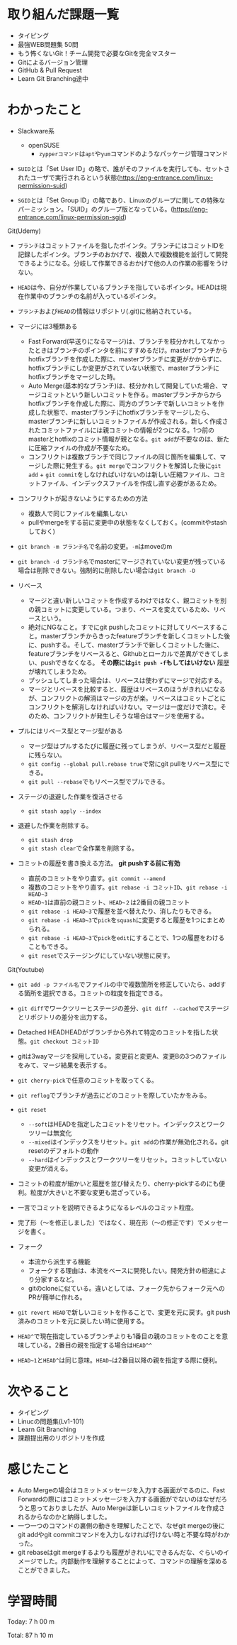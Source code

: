 # 取り組んだ課題一覧
- タイピング
- 最強WEB問題集 50問
- もう怖くないGit！チーム開発で必要なGitを完全マスター
- Gitによるバージョン管理
- GitHub & Pull Request
- Learn Git Branching途中

# わかったこと

- Slackware系
  - openSUSE
    - `zypperコマンド`は`apt`や`yum`コマンドのようなパッケージ管理コマンド

- `SUID`とは「Set User ID」の略で、誰がそのファイルを実行しても、セットされたユーザで実行されるという状態(https://eng-entrance.com/linux-permission-suid)
- `SGID`とは「Set Group ID」の略であり、Linuxのグループに関しての特殊なパーミッション。「SUID」のグループ版となっている。(https://eng-entrance.com/linux-permission-sgid)


Git(Udemy)
  - `ブランチ`はコミットファイルを指したポインタ。ブランチにはコミットIDを記録したポインタ。ブランチのおかげで、複数人で複数機能を並行して開発できるようになる。分岐して作業できるおかげで他の人の作業の影響をうけない。
  - `HEAD`は今、自分が作業しているブランチを指しているポインタ。HEADは現在作業中のブランチの名前が入っているポインタ。
  - `ブランチ`および`HEAD`の情報はリポジトリ(.git)に格納されている。

  - マージには3種類ある
    - Fast Forward(早送りになるマージ)は、ブランチを枝分かれしてなかったときはブランチのポインタを前にすすめるだけ。masterブランチからhotfixブランチを作成した際に、masterブランチに変更がかからずに、hotfixブランチにしか変更がされていない状態で、masterブランチにhotfixブランチをマージした時。
    - Auto Merge(基本的なブランチ)は、枝分かれして開発していた場合、マージコミットという新しいコミットを作る。masterブランチからからhotfixブランチを作成した際に、両方のブランチで新しいコミットを作成した状態で、masterブランチにhotfixブランチをマージしたら、masterブランチに新しいコミットファイルが作成される。新しく作成されたコミットファイルには親コミットの情報が2つになる。1つ前のmasterとhotfixのコミット情報が親となる。`git add`が不要なのは、新たに圧縮ファイルの作成が不要なため。
    - コンフリクトは複数ブランチで同じファイルの同じ箇所を編集して、マージした際に発生する。`git merge`でコンフリクトを解消した後に`git add` + `git commit`をしなければいけないのは新しい圧縮ファイル、コミットファイル、インデックスファイルを作成し直す必要があるため。

  - コンフリクトが起きないようにするための方法
    - 複数人で同じファイルを編集しない
    - pullやmergeをする前に変更中の状態をなくしておく。(commitやstashしておく)

  - `git branch -m ブランチ名`で名前の変更。`-m`はmoveのm
  - `git branch -d ブランチ名`でmasterにマージされていない変更が残っている場合は削除できない。強制的に削除したい場合は`git branch -D`

  - リベース
    - マージと違い新しいコミットを作成するわけではなく、親コミットを別の親コミットに変更している。つまり、ベースを変えているため、リベースという。
    - 絶対にNGなこと。すでにgit pushしたコミットに対してリベースすること。masterブランチからきったfeatureブランチを新しくコミットした後に、pushする。そして、masterブランチで新しくコミットした後に、featureブランチをリベースると、Githubとローカルで差異ができてしまい、pushできなくなる。 **その際には`git push -f`もしてはいけない** 履歴が壊れてしまうため。
    - プッシュしてしまった場合は、リベースは使わずにマージで対応する。
    - マージとリベースを比較すると、履歴はリベースのほうがきれいになるが、コンフリクトの解消はマージの方が楽。リベースはコミットごとにコンフリクトを解消しなければいけない。マージは一度だけで済む。そのため、コンフリクトが発生しそうな場合はマージを使用する。

  - プルにはリベース型とマージ型がある
    - マージ型はプルするたびに履歴に残ってしまうが、リベース型だと履歴に残らない。
    - `git config --global pull.rebase true`で常にgit pullをリベース型にできる。
    - `git pull --rebase`でもリベース型でプルできる。

  - ステージの退避した作業を復活させる
    - `git stash apply --index`
  - 退避した作業を削除する。
    - `git stash drop`
    - `git stash clear`で全作業を削除する。

  - コミットの履歴を書き換える方法。 **git pushする前に有効**
    - 直前のコミットをやり直す。`git commit --amend`
    - 複数のコミットをやり直す。`git rebase -i コミットID`、`git rebase -i HEAD~3`
    - `HEAD~1`は直前の親コミット、`HEAD~２`は2番目の親コミット
    - `git rebase -i HEAD~3`で履歴を並べ替えたり、消したりもできる。
    - `git rebase -i HEAD~3`で`pick`を`squash`に変更すると履歴を1つにまとめられる。
    - `git rebase -i HEAD~3`で`pick`を`edit`にすることで、1つの履歴をわけることもできる。
    - `git reset`でステージングにしていない状態に戻す。


Git(Youtube)
  - `git add -p ファイル名`でファイルの中で複数箇所を修正していたら、addする箇所を選択できる。コミットの粒度を指定できる。

  - `git diff`でワークツリーとステージの差分、`git diff　--cached`でステージとリポジトリの差分を出力する。

  - Detached HEADHEADがブランチから外れて特定のコミットを指した状態。`git checkout コミットID`

  - gitは3wayマージを採用している。変更前と変更A、変更Bの3つのファイルをみて、マージ結果を表示する。

  - `git cherry-pick`で任意のコミットを取ってくる。

  - `git reflog`でブランチが過去にどのコミットを際していたかをみる。

  - `git reset`
    - `--soft`はHEADを指定したコミットをリセット。インデックスとワークツリーは無変化
    - `--mixed`はインデックスをリセット。`git add`の作業が無効化される。git resetのデフォルトの動作
    - `--hard`はインデックスとワークツリーをリセット。コミットしていない変更が消える。

  - コミットの粒度が細かいと履歴を並び替えたり、cherry-pickするのにも便利。粒度が大きいと不要な変更も混ざっている。
  - 一言でコミットを説明できるようになるレベルのコミット粒度。
  - 完了形（〜を修正しました）ではなく、現在形（〜の修正です）でメッセージを書く。

  - フォーク
    - 本流から派生する機能
    - フォークする理由は、本流をベースに開発したい。開発方針の相違により分家するなど。
    - gitのcloneに似ている。違いとしては、フォーク先からフォーク元へのPRが簡単に作れる。

  - `git revert HEAD`で新しいコミットを作ることで、変更を元に戻す。git push済みのコミットを元に戻したい時に使用する。
  - `HEAD^`で現在指定しているブランチよりも1番目の親のコミットをのことを意味している。2番目の親を指定する場合は`HEAD^^`
  - `HEAD~1`と`HEAD^`は同じ意味。`HEAD~`は2番目以降の親を指定する際に便利。

# 次やること
- タイピング
- Linucの問題集(Lv1-101)
- Learn Git Branching
- 課題提出用のリポジトリを作成

# 感じたこと
- Auto Mergeの場合はコミットメッセージを入力する画面がでるのに、Fast Forwardの際にはコミットメッセージを入力する画面がでないのはなぜだろうと思っておりましたが、Auto Mergeは新しいコミットファイルを作成されるからなのかと納得しました。
- 一つ一つのコマンドの裏側の動きを理解したことで、なぜgit mergeの後にgit addやgit commitコマンドを入力しなければ行けない時と不要な時がわかった。
- git rebaseはgit mergeするよりも履歴がきれいにできるんだな、ぐらいのイメージでした。内部動作を理解することによって、コマンドの理解を深めることができました。

# 学習時間
Today: 7 h 00 m

Total: 87 h 10 m
